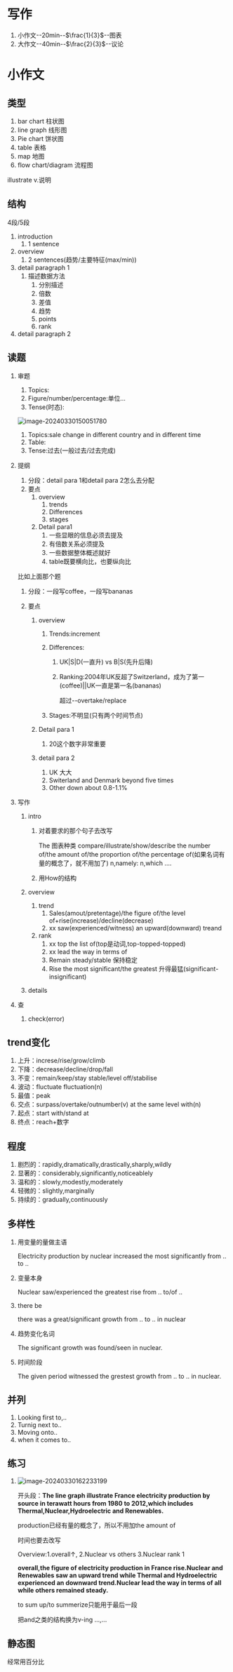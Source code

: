 # 写作

1. 小作文--20min--$\frac{1}{3}$--图表
2. 大作文--40min--$\frac{2}{3}$--议论

# 小作文

## 类型

1. bar chart 柱状图
2. line graph 线形图
3. Pie chart 饼状图
4. table 表格
5. map 地图
6. flow chart/diagram 流程图

illustrate v.说明

## 结构

4段/5段

1. introduction
   1. 1 sentence
2. overview
   1. 2 sentences(趋势/主要特征(max/min))
3. detail paragraph 1
   1. 描述数据方法
      1. 分别描述
      2. 倍数
      3. 差值
      4. 趋势
      5. points
      6. rank
4. detail paragraph 2

## 读题

1. 审题

   1. Topics:
   2. Figure/number/percentage:单位...
   3. Tense(时态):

   ![image-20240330150051780](lesson1.assets/image-20240330150051780.png)

   1. Topics:sale change in different country and in different time
   2. Table:
   3. Tense:过去(一般过去/过去完成)

2. 提纲

   1. 分段：detail para 1和detail para 2怎么去分配
   2. 要点
      1. overview
         1. trends
         2. Differences
         3. stages
      2. Detail para1
         1. 一些显眼的信息必须去提及
         2. 有倍数关系必须提及
         3. 一些数据整体概述就好
         4. table既要横向比，也要纵向比

   比如上面那个题

   1. 分段：一段写coffee，一段写bananas

   2. 要点

      1. overview

         1. Trends:increment

         2. Differences:

            1. UK|S|D(一直升) vs B|S(先升后降)

            2. Ranking:2004年UK反超了Switzerland，成为了第一(coffee)||UK一直是第一名(bananas)

               超过--overtake/replace

         3. Stages:不明显(只有两个时间节点)

      2. Detail para 1

         1. 20这个数字非常重要

      3. detail para 2

         1. UK 大大
         2. Switerland and Denmark  beyond five times
         3. Other down about 0.8-1.1%

3. 写作

   1. intro

      1. 对着要求的那个句子去改写

         The 图表种类 compare/illustrate/show/describe the number of/the amount of/the proportion of/the percentage of(如果名词有量的概念了，就不用加了) n,namely: n,which ....

      2. 用How的结构

   2. overview

      1. trend
         1. Sales(amout/pretentage)/the figure of/the level of+rise(increase)/decline(decrease)
         2. xx saw(experienced/witness) an upward(downward) treand
      2. rank
         1. xx top the list of(top是动词,top-topped-topped)
         2. xx lead the way in terms of
         3. Remain steady/stable 保持稳定
         4. Rise the most significant/the greatest 升得最猛(significant-insignificant)

   3. details

4. 查

   1. check(error)

## trend变化

1. 上升：increse/rise/grow/climb
2. 下降：decrease/decline/drop/fall
3. 不变：remain/keep/stay stable/level off/stabilise
4. 波动：fluctuate  fluctuation(n)
5. 最值：peak
6. 交点：surpass/overtake/outnumber(v)   at the same level with(n)
7. 起点：start with/stand at
8. 终点：reach+数字

## 程度

1. 剧烈的：rapidly,dramatically,drastically,sharply,wildly
2. 显著的：considerably,significantly,noticeablely
3. 温和的：slowly,modestly,moderately
4. 轻微的：slightly,marginally
5. 持续的：gradually,continuously

## 多样性

1. 用变量的量做主语

   Electricity production by nuclear increased the most significantly from .. to ..

2. 变量本身

   Nuclear saw/experienced the greatest rise from .. to/of ..

3. there be

   there was a great/significant growth from .. to .. in nuclear 

4. 趋势变化名词

   The significant growth was found/seen in nuclear.

5. 时间阶段

   The given period witnessed the grestest growth from .. to .. in nuclear.

## 并列

1. Looking first to,..
2. Turnig next to..
3. Moving onto..
4. when it comes to..

## 练习

1. ![image-20240330162233199](lesson1.assets/image-20240330162233199.png)

   开头段：**The line graph illustrate  France electricity production by source in terawatt hours from 1980 to 2012,which includes Thermal,Nuclear,Hydroelectric and Renewables.**

   production已经有量的概念了，所以不用加the amount of

   时间也要去改写

   Overview:1.overall$\uparrow$, 2.Nuclear vs others 3.Nuclear rank 1

   **overall,the figure of electricity production in France rise.Nuclear and Renewables saw an upward trend while Thermal and Hydroelectric experienced an downward trend.Nuclear lead the way in terms of all while others remained steady.** 

   to sum up/to summerize只能用于最后一段

   把and之类的结构换为v-ing ...,...

## 静态图

经常用百分比

